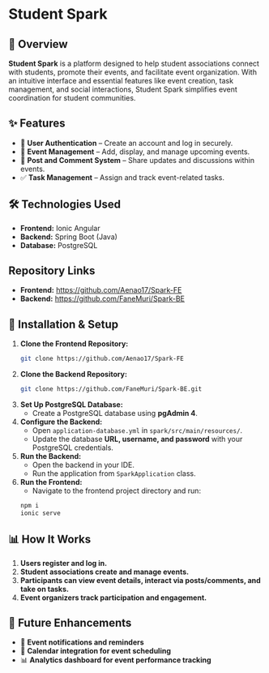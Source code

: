# Student Spark

## 📌 Overview
**Student Spark** is a platform designed to help student associations connect with students, promote their events, and facilitate event organization. With an intuitive interface and essential features like event creation, task management, and social interactions, Student Spark simplifies event coordination for student communities.

## ✨ Features
- 🔹 **User Authentication** – Create an account and log in securely.
- 📅 **Event Management** – Add, display, and manage upcoming events.
- 📝 **Post and Comment System** – Share updates and discussions within events.
- ✅ **Task Management** – Assign and track event-related tasks.

## 🛠️ Technologies Used
- **Frontend:** Ionic Angular
- **Backend:** Spring Boot (Java)
- **Database:** PostgreSQL

## Repository Links
- **Frontend:** https://github.com/Aenao17/Spark-FE
- **Backend:** https://github.com/FaneMuri/Spark-BE

## 🚀 Installation & Setup
1. **Clone the Frontend Repository:**  
   ```sh
   git clone https://github.com/Aenao17/Spark-FE
   ```
2. **Clone the Backend Repository:**  
   ```sh
   git clone https://github.com/FaneMuri/Spark-BE.git
   ```
3. **Set Up PostgreSQL Database:**  
   - Create a PostgreSQL database using **pgAdmin 4**.
4. **Configure the Backend:**  
   - Open `application-database.yml` in `spark/src/main/resources/`.
   - Update the database **URL, username, and password** with your PostgreSQL credentials.
5. **Run the Backend:**  
   - Open the backend in your IDE.
   - Run the application from `SparkApplication` class.
6. **Run the Frontend:**  
   - Navigate to the frontend project directory and run:
   ```sh
   npm i
   ionic serve
   ```

## 📊 How It Works
1. **Users register and log in.**
2. **Student associations create and manage events.**
3. **Participants can view event details, interact via posts/comments, and take on tasks.**
4. **Event organizers track participation and engagement.**

## 📌 Future Enhancements
- 📢 **Event notifications and reminders**
- 📆 **Calendar integration for event scheduling**
- 📊 **Analytics dashboard for event performance tracking**

